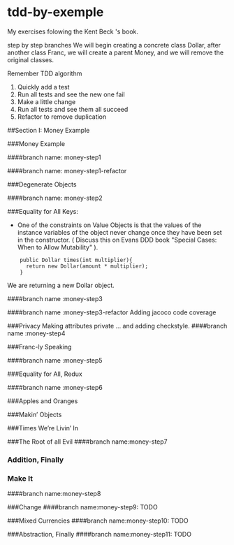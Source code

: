 # tdd-by-exemple

My exercises folowing the Kent Beck 's book.

step by step branches
We will begin creating a concrete class Dollar, after another class Franc, we will create a parent Money, and 
we will remove the original classes.

Remember TDD algorithm

1. Quickly add a test
2. Run all tests and see the new one fail
3. Make a little change
4. Run all tests and see them all succeed
5. Refactor to remove duplication

##Section I: Money Example 

###Money Example

####branch name: money-step1

####branch name: money-step1-refactor

###Degenerate Objects

####branch name: money-step2

###Equality for All
Keys:
* One of the constraints on Value Objects is that the values of the instance variables of the object never change once they have been set in the constructor. ( Discuss this on Evans DDD book "Special Cases: When to Allow Mutability" ).

```
    public Dollar times(int multiplier){
      return new Dollar(amount * multiplier);
    }
```

We are returning a new Dollar object.

####branch name :money-step3

####branch name :money-step3-refactor
Adding jacoco code coverage

###Privacy
Making attributes private ... and adding checkstyle.
####branch name :money-step4

###Franc-ly Speaking

####branch name :money-step5

###Equality for All, Redux

####branch name :money-step6

###Apples and Oranges

###Makin’ Objects

###Times We’re Livin’ In


###The Root of all Evil
####branch name:money-step7

### Addition, Finally
### Make It
####branch name:money-step8

###Change
####branch name:money-step9: TODO

###Mixed Currencies
####branch name:money-step10: TODO

###Abstraction, Finally
####branch name:money-step11: TODO


